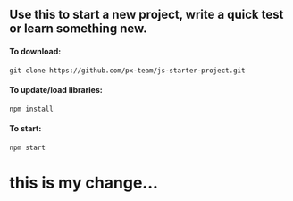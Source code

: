 ## Use this to start a new project, write a quick test or learn something new.


#### To download: 
```
git clone https://github.com/px-team/js-starter-project.git
```

#### To update/load libraries:
```
npm install
```


#### To start: 
```
npm start
```

# this is my change...
